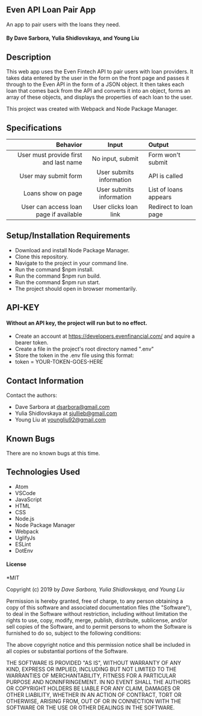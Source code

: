 ## Even API Loan Pair App
An app to pair users with the loans they need.
#### By Dave Sarbora, Yulia Shidlovskaya, and Young Liu

## Description
This web app uses the Even Fintech API to pair users with loan providers. It takes data entered by the user in the form on the front page and passes it through to the Even API in the form of a JSON object. It then takes each loan that comes back from the API and converts it into an object, forms an array of these objects, and displays the properties of each loan to the user.

This project was created with Webpack and Node Package Manager.

## Specifications

|Behavior|Input|Output|
|------:|:----:|:-----|
|User must provide first and last name|No input, submit|Form won't submit|
|User may submit form|User submits information|API is called             |
|Loans show on page  |User submits information|List of loans appears     |
|User can access loan page if available|User clicks loan link|Redirect to loan page|

## Setup/Installation Requirements

* Download and install Node Package Manager.
* Clone this repository.
* Navigate to the project in your command line.
* Run the command $npm install.
* Run the command $npm run build.
* Run the command $npm run start.
* The project should open in browser momentarily.

## API-KEY
#### Without an API key, the project will run but to no effect.
* Create an account at <https://developers.evenfinancial.com/> and aquire a bearer token.
* Create a file in the project's root directory named ".env"
* Store the token in the .env file using this format: 
* token = YOUR-TOKEN-GOES-HERE

## Contact Information

Contact the authors:
* Dave Sarbora at <dsarbora@gmail.com>
* Yulia Shidlovskaya at <sjullieb@gmail.com>
* Young Liu at <youngliu92@gmail.com>

## Known Bugs
There are no known bugs at this time.

## Technologies Used
* Atom
* VSCode
* JavaScript
* HTML
* CSS
* Node.js
* Node Package Manager
* Webpack
* UglifyJs
* ESLint
* DotEnv

#### License

*MIT

Copyright (c) 2019 by *_Dave Sarbora, Yulia Shidlovskaya, and Young Liu_*

Permission is hereby granted, free of charge, to any person obtaining a copy of this software and associated documentation files (the "Software"), to deal in the Software without restriction, including without limitation the rights to use, copy, modify, merge, publish, distribute, sublicense, and/or sell copies of the Software, and to permit persons to whom the Software is furnished to do so, subject to the following conditions:

The above copyright notice and this permission notice shall be included in all copies or substantial portions of the Software.

THE SOFTWARE IS PROVIDED "AS IS", WITHOUT WARRANTY OF ANY KIND, EXPRESS OR IMPLIED, INCLUDING BUT NOT LIMITED TO THE WARRANTIES OF MERCHANTABILITY, FITNESS FOR A PARTICULAR PURPOSE AND NONINFRINGEMENT. IN NO EVENT SHALL THE AUTHORS OR COPYRIGHT HOLDERS BE LIABLE FOR ANY CLAIM, DAMAGES OR OTHER LIABILITY, WHETHER IN AN ACTION OF CONTRACT, TORT OR OTHERWISE, ARISING FROM, OUT OF OR IN CONNECTION WITH THE SOFTWARE OR THE USE OR OTHER DEALINGS IN THE SOFTWARE.